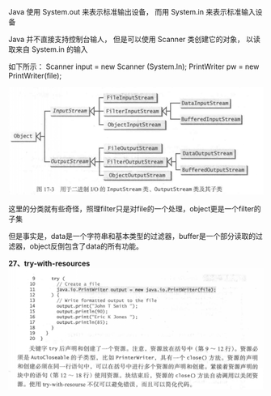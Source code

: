 Java 使用 System.out 来表示标准输出设备， 而用 System.in 来表示标准输入设备 

Java 并不直接支持控制台输人， 但是可以使用 Scanner 类创建它的对象， 以读取来自 System.in 的输入

如下所示： Scanner input = new Scanner \(System.ln\); PrintWriter pw = new PrintWriter\(file\);



![&#x4E8C;&#x8FDB;&#x5236;I/O&#x7C7B;.PNG](./io-结构.png)

这里的分类就有些奇怪，照理filter只是对file的一个处理，object更是一个filter的子集

但是事实是，data是一个字符串和基本类型的过滤器，buffer是一个部分读取的过滤器，object反倒包含了data的所有功能。

**27、try-with-resources** ![&#x7B80;&#x5316;&#x7F16;&#x5199;AutoCloaseable&#x7684;&#x7A0B;&#x5E8F;.PNG](./io2.png)

